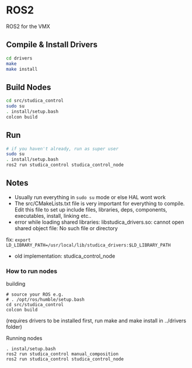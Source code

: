 # ROS2
ROS2 for the VMX

## Compile & Install Drivers
``` bash
cd drivers
make
make install
```

## Build Nodes
``` bash
cd src/studica_control
sudo su
. install/setup.bash
colcon build
```

## Run
``` bash
# if you haven't already, run as super user 
sudo su
. install/setup.bash
ros2 run studica_control studica_control_node
```


## Notes
* Usually run everything in `sudo su` mode or else HAL wont work
* The src/CMakeLists.txt file is very important for everything to compile. Edit this file to set up include files, libraries, deps, components, executables, install, linking etc..
* error while loading shared libraries: libstudica_drivers.so: cannot open shared object file: No such file or directory

fix: `export LD_LIBRARY_PATH=/usr/local/lib/studica_drivers:$LD_LIBRARY_PATH`
* old implementation: studica_control_node


### How to run nodes
building
```
# source your ROS e.g. 
# . /opt/ros/humble/setup.bash
cd src/studica_control
colcon build
```
(requires drivers to be installed first, run make and make install in ../drivers folder)

Running nodes
```
. instal/setup.bash
ros2 run studica_control manual_composition
ros2 run studica_control studica_control_node
```